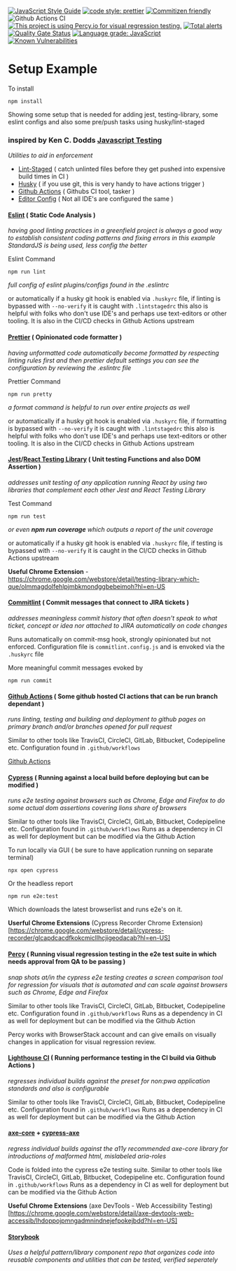 [![JavaScript Style Guide](https://img.shields.io/badge/code_style-standard-brightgreen.svg)](https://standardjs.com)
[![code style: prettier](https://img.shields.io/badge/code_style-prettier-ff69b4.svg?style=flat-square)](https://github.com/prettier/prettier)
[![Commitizen friendly](https://img.shields.io/badge/commitizen-friendly-brightgreen.svg)](http://commitizen.github.io/cz-cli/)
![Github Actions CI](https://github.com/Loonz806/setup-example/workflows/Github%20Actions%20CI/badge.svg)
[![This project is using Percy.io for visual regression testing.](https://percy.io/static/images/percy-badge.svg)](https://percy.io/47e38cc6/Visual-Testing-Example)
[![Total alerts](https://img.shields.io/lgtm/alerts/g/Loonz806/setup-example.svg?logo=lgtm&logoWidth=18)](https://lgtm.com/projects/g/Loonz806/setup-example/alerts/)
[![Quality Gate Status](https://sonarcloud.io/api/project_badges/measure?project=Loonz806_setup-example&metric=alert_status)](https://sonarcloud.io/dashboard?id=Loonz806_setup-example)
[![Language grade: JavaScript](https://img.shields.io/lgtm/grade/javascript/g/Loonz806/setup-example.svg?logo=lgtm&logoWidth=18)](https://lgtm.com/projects/g/Loonz806/setup-example/context:javascript)
[![Known Vulnerabilities](https://snyk.io/test/github/Loonz806/setup-example/badge.svg)](https://snyk.io/test/github/Loonz806/setup-example)

# Setup Example

To install

```
npm install
```

Showing some setup that is needed for adding jest, testing-library, some eslint configs and also some pre/push tasks using husky/lint-staged

### inspired by Ken C. Dodds [Javascript Testing](https://testingjavascript.com/)

_Utilities to aid in enforcement_

- [Lint-Staged](https://www.npmjs.com/package/lint-staged) ( catch unlinted files before they get pushed into expensive build times in CI )
- [Husky](https://www.npmjs.com/package/husky) ( if you use git, this is very handy to have actions trigger )
- [Github Actions](https://docs.github.com/en/actions) ( Githubs CI tool, tasker )
- [Editor Config](https://editorconfig.org/) ( Not all IDE's are configured the same )

#### [Eslint](https://eslint.org/) ( Static Code Analysis )

_having good linting practices in a greenfield project is always a good way to establish consistent coding patterns and fixing errors_
_in this example StandardJS is being used, less config the better_

Eslint Command

```
npm run lint
```

_full config of eslint plugins/configs found in the .eslintrc_

or automatically if a husky git hook is enabled via `.huskyrc` file, if linting is bypassed with `--no-verify` it is caught with
`.lintstagedrc` this also is helpful with folks who don't use IDE's and perhaps use text-editors or other tooling. It is also in the CI/CD checks in Github Actions upstream

#### [Prettier](https://prettier.io/) ( Opinionated code formatter )

_having unformatted code automatically become formatted by respecting linting rules first and then prettier default settings_
_you can see the configuration by reviewing the .eslintrc file_

Prettier Command

```
npm run pretty
```

_a format command is helpful to run over entire projects as well_

or automatically if a husky git hook is enabled via `.huskyrc` file, if formatting is bypassed with `--no-verify` it is caught with
`.lintstagedrc` this also is helpful with folks who don't use IDE's and perhaps use text-editors or other tooling. It is also in the CI/CD checks in Github Actions upstream

#### [Jest](https://jestjs.io/)/[React Testing Library](https://testing-library.com/docs/react-testing-library/intro/) ( Unit testing Functions and also DOM Assertion )

_addresses unit testing of any application running React by using two libraries that complement each other Jest and React Testing Library_

Test Command

```
npm run test
```

_or even **npm run coverage** which outputs a report of the unit coverage_

or automatically if a husky git hook is enabled via `.huskyrc` file, if testing is bypassed with `--no-verify` it is caught in the CI/CD checks in Github Actions upstream

**Useful Chrome Extension** - https://chrome.google.com/webstore/detail/testing-library-which-que/olmmagdolfehlpjmbkmondggbebeimoh?hl=en-US

#### [Commitlint](https://commitlint.js.org/#/) ( Commit messages that connect to JIRA tickets )

_addresses meaningless commit history that often doesn't speak to what ticket, concept or idea nor attached to JIRA automatically on code changes_

Runs automatically on commit-msg hook, strongly opinionated but not enforced. Configuration file is `commitlint.config.js` and is envoked via the `.huskyrc` file

More meaningful commit messages evoked by

```
npm run commit
```

#### [Github Actions](https://docs.github.com/en/actions) ( Some github hosted CI actions that can be run branch dependant )

_runs linting, testing and building and deployment to github pages on primary branch and/or branches opened for pull request_

Similar to other tools like TravisCI, CircleCI, GitLab, Bitbucket, Codepipeline etc. Configuration found in `.github/workflows`

[Github Actions](https://github.com/Loonz806/setup-example/actions)

#### [Cypress](https://docs.cypress.io/guides/overview/why-cypress.html) ( Running against a local build before deploying but can be modified )

_runs e2e testing against browsers such as Chrome, Edge and Firefox to do some actual dom assertions covering lions share of browsers_

Similar to other tools like TravisCI, CircleCI, GitLab, Bitbucket, Codepipeline etc. Configuration found in `.github/workflows`
Runs as a dependency in CI as well for deployment but can be modified via the Github Action

To run locally via GUI ( be sure to have application running on separate terminal)

```
npx open cypress
```

Or the headless report

```
npm run e2e:test
```

Which downloads the latest browserlist and runs e2e's on it.

**Userful Chrome Extensions**
(Cypress Recorder Chrome Extension)[https://chrome.google.com/webstore/detail/cypress-recorder/glcapdcacdfkokcmicllhcjigeodacab?hl=en-US]

#### [Percy](https://percy.io) ( Running visual regression testing in the e2e test suite in which needs approval from QA to be passing )

_snap shots at/in the cypress e2e testing creates a screen comparison tool for regression for visuals that is automated and can scale against browsers such as Chrome, Edge and Firefox_

Similar to other tools like TravisCI, CircleCI, GitLab, Bitbucket, Codepipeline etc. Configuration found in `.github/workflows`
Runs as a dependency in CI as well for deployment but can be modified via the Github Action

Percy works with BrowserStack account and can give emails on visually changes in application for visual regression review.

#### [Lighthouse CI](https://github.com/GoogleChrome/lighthouse-ci) ( Running performance testing in the CI build via Github Actions )

_regresses individual builds against the preset for non:pwa application standards and also is configurable_

Similar to other tools like TravisCI, CircleCI, GitLab, Bitbucket, Codepipeline etc. Configuration found in `.github/workflows`
Runs as a dependency in CI as well for deployment but can be modified via the Github Action

#### [axe-core](https://github.com/dequelabs/axe-core) + [cypress-axe](https://www.npmjs.com/package/cypress-axe)

_regress individual builds against the a11y recommended axe-core library for introductions of malformed html, mislabeled aria-roles_

Code is folded into the cypress e2e testing suite.
Similar to other tools like TravisCI, CircleCI, GitLab, Bitbucket, Codepipeline etc. Configuration found in `.github/workflows`
Runs as a dependency in CI as well for deployment but can be modified via the Github Action

**Useful Chrome Extensions**
(axe DevTools - Web Accessibility Testing)[https://chrome.google.com/webstore/detail/axe-devtools-web-accessib/lhdoppojpmngadmnindnejefpokejbdd?hl=en-US]

#### [Storybook](https://storybook.js.org/)

_Uses a helpful pattern/library component repo that organizes code into reusable components and utilities that can be tested, verified seperately_
